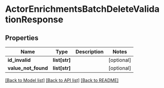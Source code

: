 # ActorEnrichmentsBatchDeleteValidationResponse

## Properties
Name | Type | Description | Notes
------------ | ------------- | ------------- | -------------
**id_invalid** | **list[str]** |  | [optional] 
**value_not_found** | **list[str]** |  | [optional] 

[[Back to Model list]](../README.md#documentation-for-models) [[Back to API list]](../README.md#documentation-for-api-endpoints) [[Back to README]](../README.md)

